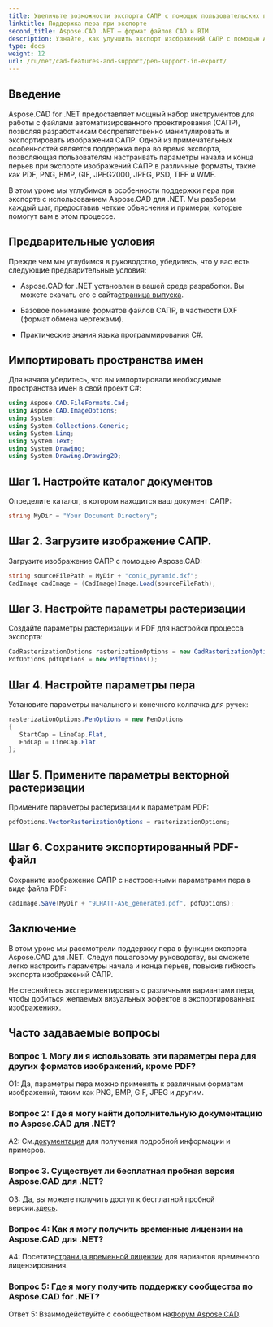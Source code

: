 ```yaml
---
title: Увеличьте возможности экспорта САПР с помощью пользовательских параметров пера в Aspose.CAD для .NET
linktitle: Поддержка пера при экспорте
second_title: Aspose.CAD .NET — формат файлов CAD и BIM
description: Узнайте, как улучшить экспорт изображений САПР с помощью Aspose.CAD для .NET. Настройте параметры пера для создания потрясающих изображений в PDF, PNG, BMP и других форматах.
type: docs
weight: 12
url: /ru/net/cad-features-and-support/pen-support-in-export/
---
```

## Введение

Aspose.CAD for .NET предоставляет мощный набор инструментов для работы с файлами автоматизированного проектирования (САПР), позволяя разработчикам беспрепятственно манипулировать и экспортировать изображения САПР. Одной из примечательных особенностей является поддержка пера во время экспорта, позволяющая пользователям настраивать параметры начала и конца перьев при экспорте изображений САПР в различные форматы, такие как PDF, PNG, BMP, GIF, JPEG2000, JPEG, PSD, TIFF и WMF.

В этом уроке мы углубимся в особенности поддержки пера при экспорте с использованием Aspose.CAD для .NET. Мы разберем каждый шаг, предоставив четкие объяснения и примеры, которые помогут вам в этом процессе.

## Предварительные условия

Прежде чем мы углубимся в руководство, убедитесь, что у вас есть следующие предварительные условия:

- Aspose.CAD for .NET установлен в вашей среде разработки. Вы можете скачать его с сайта[страница выпуска](https://releases.aspose.com/cad/net/).

- Базовое понимание форматов файлов САПР, в частности DXF (формат обмена чертежами).

- Практические знания языка программирования C#.

## Импортировать пространства имен

Для начала убедитесь, что вы импортировали необходимые пространства имен в свой проект C#:

```csharp
using Aspose.CAD.FileFormats.Cad;
using Aspose.CAD.ImageOptions;
using System;
using System.Collections.Generic;
using System.Linq;
using System.Text;
using System.Drawing;
using System.Drawing.Drawing2D;
```

## Шаг 1. Настройте каталог документов

Определите каталог, в котором находится ваш документ САПР:

```csharp
string MyDir = "Your Document Directory";
```

## Шаг 2. Загрузите изображение САПР.

Загрузите изображение САПР с помощью Aspose.CAD:

```csharp
string sourceFilePath = MyDir + "conic_pyramid.dxf";
CadImage cadImage = (CadImage)Image.Load(sourceFilePath);
```

## Шаг 3. Настройте параметры растеризации

Создайте параметры растеризации и PDF для настройки процесса экспорта:

```csharp
CadRasterizationOptions rasterizationOptions = new CadRasterizationOptions();
PdfOptions pdfOptions = new PdfOptions();
```

## Шаг 4. Настройте параметры пера

Установите параметры начального и конечного колпачка для ручек:

```csharp
rasterizationOptions.PenOptions = new PenOptions
{
   StartCap = LineCap.Flat,
   EndCap = LineCap.Flat
};
```

## Шаг 5. Примените параметры векторной растеризации

Примените параметры растеризации к параметрам PDF:

```csharp
pdfOptions.VectorRasterizationOptions = rasterizationOptions;
```

## Шаг 6. Сохраните экспортированный PDF-файл

Сохраните изображение САПР с настроенными параметрами пера в виде файла PDF:

```csharp
cadImage.Save(MyDir + "9LHATT-A56_generated.pdf", pdfOptions);
```

## Заключение

В этом уроке мы рассмотрели поддержку пера в функции экспорта Aspose.CAD для .NET. Следуя пошаговому руководству, вы сможете легко настроить параметры начала и конца перьев, повысив гибкость экспорта изображений САПР.

Не стесняйтесь экспериментировать с различными вариантами пера, чтобы добиться желаемых визуальных эффектов в экспортированных изображениях.

## Часто задаваемые вопросы

### Вопрос 1. Могу ли я использовать эти параметры пера для других форматов изображений, кроме PDF?

О1: Да, параметры пера можно применять к различным форматам изображений, таким как PNG, BMP, GIF, JPEG и другим.

### Вопрос 2: Где я могу найти дополнительную документацию по Aspose.CAD для .NET?

 A2: См.[документация](https://reference.aspose.com/cad/net/) для получения подробной информации и примеров.

### Вопрос 3. Существует ли бесплатная пробная версия Aspose.CAD для .NET?

 О3: Да, вы можете получить доступ к бесплатной пробной версии.[здесь](https://releases.aspose.com/).

### Вопрос 4: Как я могу получить временные лицензии на Aspose.CAD для .NET?

 А4: Посетите[страница временной лицензии](https://purchase.aspose.com/temporary-license/) для вариантов временного лицензирования.

### Вопрос 5: Где я могу получить поддержку сообщества по Aspose.CAD for .NET?

 Ответ 5: Взаимодействуйте с сообществом на[Форум Aspose.CAD](https://forum.aspose.com/c/cad/19).